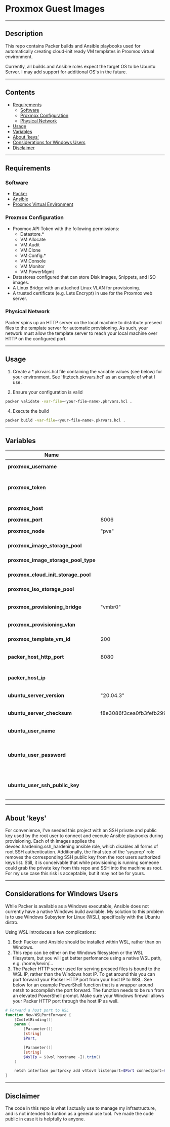 # Proxmox Guest Images

---

## Description
This repo contains Packer builds and Ansible playbooks used for automatically creating cloud-init ready VM templates in Proxmox virtual environment.

Currently, all builds and Ansible roles expect the target OS to be Ubuntu Server.  I may add support for additional OS's in the future.

---

## Contents
* [Requirements](#requirements)
  * [Software](#software)
  * [Proxmox Configuration](#proxmox-configuration)
  * [Physical Network](#physical-network)
* [Usage](#usage)
* [Variables](#variables)
* [About 'keys'](#about-keys)
* [Considerations for Windows Users](#windows)
* [Disclaimer](#disclaimer)

---

## Requirements <a name=requirements />
### Software <a name=software />
* [Packer](https://learn.hashicorp.com/tutorials/packer/get-started-install-cli)
* [Ansible](https://docs.ansible.com/ansible/latest/installation_guide/intro_installation.html#installing-and-upgrading-ansible-with-pip)
* [Proxmox Virtual Environment](https://www.proxmox.com/en/proxmox-ve)
### Proxmox Configuration <a name=proxmox-configuration />
* Proxmox API Token with the following permissions:
  * Datastore.*
  * VM.Allocate
  * VM.Audit
  * VM.Clone
  * VM.Config.*
  * VM.Console
  * VM.Monitor
  * VM.PowerMgmt
* Datastores configured that can store Disk images, Snippets, and ISO images.
* A Linux Bridge with an attached Linux VLAN for provisioning.
* A trusted certificate (e.g. Lets Encrypt) in use for the Proxmox web server.
### Physical Network <a name=physical-network />
Packer spins up an HTTP server on the local machine to distribute preseed files to the template server for automatic provisioning. As such, your network must allow the template server to reach your local machine over HTTP on the configured port.

---

## Usage <a name=usage />
1. Create a *.pkrvars.hcl file containing the variable values (see below) for your environment.  See 'fitztech.pkrvars.hcl' as an example of what I use.

3. Ensure your configuration is valid
```bash
packer validate -var-file=<your-file-name>.pkrvars.hcl .
```
4. Execute the build
```bash
packer build -var-file=<your-file-name>.pkrvars.hcl .
```

---

## Variables <a name=variables />
| Name | Default | Description |
| ---- | ------- | ------------|
| **proxmox_username** |  | Proxmox api username or token identifier. |
| **proxmox_token** |  | Proxmox api token secret value. Provide this value using the PKR_VAR_proxmox_token environment variable. |
| **proxmox_host** |  | Hostname or ip of the proxmox server. |
| **proxmox_port** | 8006 | Tcp port proxmox is listening on. |
| **proxmox_node** | "pve" | Name of the proxmox node to store the image on. |
| **proxmox_image_storage_pool** |  | Name of the storage pool used for storing vm images. |
| **proxmox_image_storage_pool_type** |  | Type of storage pool used for storing vm images. |
| **proxmox_cloud_init_storage_pool** |  | Name of the storage pool used for storing cloud-init cds. |
| **proxmox_iso_storage_pool** |  | Name of the storage pool used for storing iso images. |
| **proxmox_provisioning_bridge** | "vmbr0" | Name of the linux bridge associated with the provisioning VLAN |
| **proxmox_provisioning_vlan** |  | Vlan tag of the vm provisioning network. |
| **proxmox_template_vm_id** | 200 | VM ID assigned to the created template VM. |
| **packer_host_http_port** | 8080 | TCP port on the packer host which will run an http server for preseeding. |
| **packer_host_ip** |  | IP of the packer host, grabbing the subiquity install config from a local http server. |
| **ubuntu_server_version** | "20.04.3" | Ubuntu Server version, including minor version. |
| **ubuntu_server_checksum** | f8e3086f3cea0fb3fefb29937ab5ed9d19e767079633960ccb50e76153effc98 | SHA256 Checksum for the specified Ubuntu Server version ISO. |
| **ubuntu_user_name** |  | Name of the primary linux user to create. |
| **ubuntu_user_password** |  | Password for the primary linux user.  Required for sudo. Provide this value using the PKR_VAR_ubuntu_user_password environment variable. |
| **ubuntu_user_ssh_public_key** |  | Content of the ssh public key or URL of a GitHub public key, assigned to the primary linux user. | 

---

## About 'keys' <a name=about-keys />
For convenience, I've seeded this project with an SSH private and public key used by the root user to connect and execute Ansible playbooks during provisioning. Each of th images applies the devsec.hardening.ssh_hardening ansible role, which disables all forms of root SSH authentication.  Additionally, the final step of the 'sysprep' role removes the corresponding SSH public key from the root users authorized keys list.  Still, it is conceivable that while provisioning is running someone could grab the private key from this repo and SSH into the machine as root.  For my use case this risk is acceptable, but it may not be for yours.

---

## Considerations for Windows Users <a name=windows />
While Packer is available as a Windows executable, Ansible does not currently have a native Windows build available.  My solution to this problem is to use Windows Subsytem for Linux (WSL), specifically with the Ubuntu distro.

Using WSL introduces a few complications:
1. Both Packer and Ansible should be installed within WSL, rather than on Windows.
2. This repo can be either on the Windows filesystem or the WSL filesystem, but you will get better perfomance using a native WSL path, e.g. /home/kevin/...
3. The Packer HTTP server used for serving preseed files is bound to the WSL IP, rather than the Windows host IP.  To get around this you can port forward your Packer HTTP port from your host IP to WSL.  See below for an example PowerShell function that is a wrapper around netsh to accomplish the port forward.  The function needs to be run from an elevated PowerShell prompt.  Make sure your Windows firewall allows your Packer HTTP port through the host IP as well.
```PowerShell
# Forward a host port to WSL
function New-WSLPortForward {
    [CmdletBinding()]
    param (
        [Parameter()]
        [string]
        $Port,

        [Parameter()]
        [string]
        $WslIp = $(wsl hostname -I).trim()
    )

    netsh interface portproxy add v4tov4 listenport=$Port connectport=$Port connectaddress=$WslIp
}
```

---

## Disclaimer <a name=disclaimer />
The code in this repo is what I actually use to manage my infrastructure, and is not intended to funtion as a general use tool.  I've made the code public in case it is helpfully to anyone.
